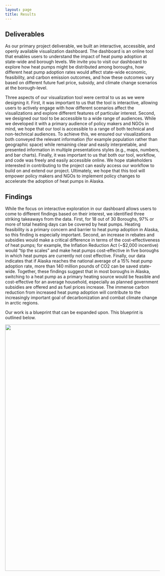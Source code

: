 ```yaml
---
layout: page
title: Results
---
```


## Deliverables
As our primary project deliverable, we built an interactive, accessible, and openly available visualization dashboard. The dashboard is an online tool that enables users to understand the impact of heat pump adoption at state-wide and borough levels. We invite you to visit our dashboard to explore how heat pumps might be distributed among boroughs, how different heat pump adoption rates would affect state-wide economic, feasibility, and carbon emission outcomes, and how these outcomes vary based on different future fuel price, subsidy, and climate change scenarios at the borough-level. 

Three aspects of our visualization tool were central to us as we were designing it. First, it was important to us that the tool is interactive, allowing users to actively engage with how different scenarios affect the visualizations and explore different features of particular interest. Second, we designed our tool to be accessible to a wide range of audiences. While we developed it with a primary audience of policy makers and NGOs in mind, we hope that our tool is accessible to a range of both technical and non-technical audiences. To achieve this, we ensured our visualizations both conveyed the relevant information (for example population rather than geographic space) while remaining clear and easily interpretable, and presented information in multiple presentations styles (e.g., maps, numbers, and bar charts). Finally, it was important to us that both our tool, workflow, and code was freely and easily accessible online. We hope stakeholders interested in contributing to the project can easily access our workflow to build on and extend our project. Ultimately, we hope that this tool will empower policy makers and NGOs to implement policy changes to accelerate the adoption of heat pumps in Alaska.


## Findings
While the focus on interactive exploration in our dashboard allows users to come to different findings based on their interest, we identified three striking takeaways from the data. First, for 18 out of 30 Boroughs, 97% or more of total heating days can be covered by heat pumps. Heating feasibility is a primary concern and barrier to heat pump adoption in Alaska, so this finding is especially important. Second, an increase in rebates and subsidies would make a critical difference in terms of the cost-effectiveness of heat pumps; for example, the Inflation Reduction Act (~$2,000 incentive) would “tip the scales” and make heat pumps cost-effective in five boroughs in which heat pumps are currently not cost effective. Finally, our data indicates that if Alaska reaches the national average of a 15% heat pump adoption rate, more than 140 million pounds of CO2 can be saved state-wide. Together, these findings suggest that in most boroughs in Alaska, switching to a heat pump as a primary heating source would be feasible and cost-effective for an average household, especially as planned government subsidies are offered and as fuel prices increase. The immense carbon reduction from increased heat pump adoption will contribute to the increasingly important goal of decarbonization and combat climate change in arctic regions. 

Our work is a blueprint that can be expanded upon. This blueprint is outlined below.

<img src="{{ site.url }}{{ site.baseurl }}/assets/img/Blueprint.jpg"  style="height:800px;">

